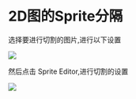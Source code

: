 # 2D图的Sprite分隔

选择要进行切割的图片,进行以下设置

![](\assets\Snipaste_2025-05-31_21-56-35.png)

然后点击 Sprite Editor,进行切割的设置

![](\assets\Snipaste_2025-05-31_21-59-48.png)